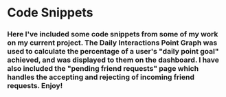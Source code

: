 # Code Snippets

### Here I've included some code snippets from some of my work on my current project. The Daily Interactions Point Graph was used to calculate the percentage of a user's "daily point goal" achieved, and was displayed to them on the dashboard. I have also included the "pending friend requests" page which handles the accepting and rejecting of incoming friend requests. Enjoy!
